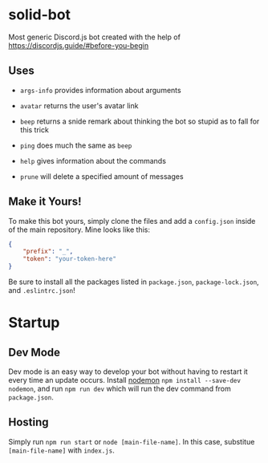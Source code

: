 # solid-bot
Most generic Discord.js bot created with the help of https://discordjs.guide/#before-you-begin

## Uses

* `args-info` provides information about arguments

* `avatar` returns the user's avatar link

* `beep` returns a snide remark about thinking the bot so stupid as to fall for this trick

* `ping` does much the same as `beep`

* `help` gives information about the commands

* `prune` will delete a specified amount of messages


## Make it Yours!

To make this bot yours, simply clone the files and add a `config.json` inside of the main repository. Mine looks like this: 
```json
{
    "prefix": "_",
    "token": "your-token-here"
}
```

Be sure to install all the packages listed in `package.json`, `package-lock.json`, and `.eslintrc.json`!

# Startup

## Dev Mode

Dev mode is an easy way to develop your bot without having to restart it every time an update occurs. Install <a href="https://www.npmjs.com/package/nodemon" target="_blank" rel="noopener">nodemon</a> `npm install --save-dev nodemon`, and run `npm run dev` which will run the dev command from `package.json`.


## Hosting

Simply run `npm run start` or `node [main-file-name]`. In this case, substitue `[main-file-name]` with `index.js`.
